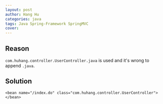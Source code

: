 ```yaml
---
layout: post
author: Hang Hu
categories: java
tags: Java Spring-Framework SpringMVC 
cover: 
---
```


## Reason

`com.huhang.controller.UserController.java` is used and it's wrong to append `.java`.
## Solution

```
<bean name="/index.do" class="com.huhang.controller.UserController"></bean>
```
